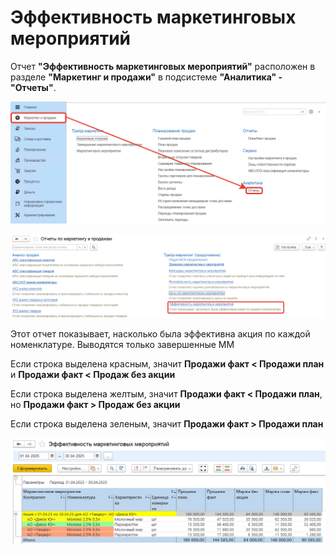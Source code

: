 # Эффективность маркетинговых мероприятий

Отчет **"Эффективность маркетинговых мероприятий"** расположен в разделе **"Маркетинг и продажи"** в подсистеме **"Аналитика" - "Отчеты"**.

[![1][1]][1]

[![2][2]][2]

Этот отчет показывает, насколько была эффективна акция по каждой номенклатуре. Выводятся только завершенные ММ

Если строка выделена красным, значит **Продажи факт < Продажи план** и **Продажи факт < Продаж без акции**

Если строка выделена желтым, значит **Продажи факт < Продажи план**, но **Продажи факт > Продаж без акции**

Если строка выделена зеленым, значит **Продажи факт > Продажи план**

[![4][4]][4]

[1]: EffectivenessMarketingActivities.assets/1.png
[2]: EffectivenessMarketingActivities.assets/2.png
[3]: EffectivenessMarketingActivities.assets/3.png
[4]: EffectivenessMarketingActivities.assets/4.png